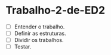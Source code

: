# Trabalho-2-de-ED2

- [ ] Entender o trabalho.
- [ ] Definir as estruturas.
- [ ] Dividir os trabalhos.
- [ ] Testar.
